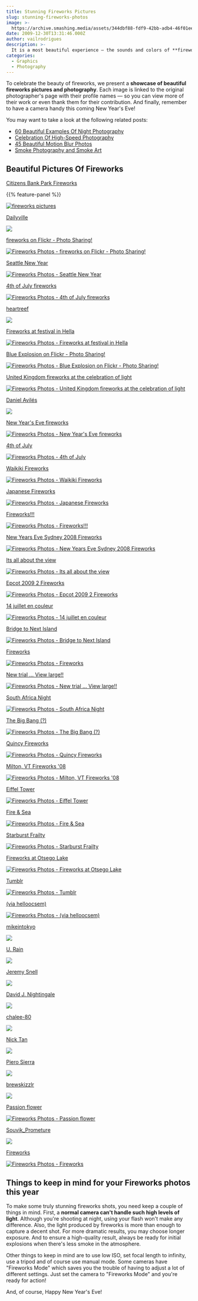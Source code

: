 ```yaml
---
title: Stunning Fireworks Pictures
slug: stunning-fireworks-photos
image: >-
  https://archive.smashing.media/assets/344dbf88-fdf9-42bb-adb4-46f01eedd629/53508ca0-1685-460e-8039-8b828c84d957/fireworks2.png
date: 2009-12-30T13:31:46.000Z
author: vailrodrigues
description: >-
  It is a most beautiful experience — the sounds and colors of **fireworks** in the silence and darkness of night. Words alone cannot describe such an experience. The sky comes alive with so many vibrant hues, starbursts, and showers of light along with ribbons of smoke, making us happy and awestruck.
categories:
  - Graphics
  - Photography
---
```

To celebrate the beauty of fireworks, we present a <strong>showcase of beautiful fireworks pictures and photography</strong>. Each image is linked to the original photographer's page with their profile names — so you can view more of their work or even thank them for their contribution. And finally, remember to have a camera handy this coming New Year's Eve!

You may want to take a look at the following related posts:

*   [60 Beautiful Examples Of Night Photography](https://www.smashingmagazine.com/2008/11/60-beautiful-examples-of-night-photography/)
*   [Celebration Of High-Speed Photography](https://www.smashingmagazine.com/2008/11/when-time-freezes-50-beautiful-examples-of-freeze-photography/)
*   [45 Beautiful Motion Blur Photos](https://www.smashingmagazine.com/2008/08/45-beautiful-motion-blur-photos/)
*   [Smoke Photography and Smoke Art](https://www.smashingmagazine.com/2008/10/celebration-of-smoke-photography-and-smoke-art/)

## Beautiful Pictures Of Fireworks

<a href="https://www.bighugelabs.com/onblack.php?id=3705615313&amp;size=large">Citizens Bank Park Fireworks</a>

{{% feature-panel %}}

[![fireworks pictures](https://archive.smashing.media/assets/344dbf88-fdf9-42bb-adb4-46f01eedd629/32101950-d5bb-470b-a7f8-62d71a632ea0/fireworks-photos-156.jpg)](https://www.bighugelabs.com/onblack.php?id=3705615313&size=large)

<a title="Dailyville" href="https://www.flickr.com/photos/dailyville/">Dailyville</a>

[![](https://archive.smashing.media/assets/344dbf88-fdf9-42bb-adb4-46f01eedd629/71d40401-9788-4019-95dd-0d6fa2cf31e4/dailyville.jpg)](https://www.flickr.com/photos/dailyville/215277405/)

<a href="https://www.flickr.com/photos/satou875/1160395558/">fireworks on Flickr - Photo Sharing!</a>

[![Fireworks Photos - fireworks on Flickr - Photo Sharing!](https://archive.smashing.media/assets/344dbf88-fdf9-42bb-adb4-46f01eedd629/540ddbea-f0c3-4329-ae3d-a829e71aa46c/fireworks-photos-144.jpg)](https://www.flickr.com/photos/satou875/1160395558/)

<a href="https://www.flickr.com/photos/robynw/80373732/">Seattle New Year</a>

[![Fireworks Photos - Seattle New Year](https://archive.smashing.media/assets/344dbf88-fdf9-42bb-adb4-46f01eedd629/3fc259af-9048-4975-9897-8f1d22cec4a7/fireworks-photos-113.jpg)](https://www.flickr.com/photos/robynw/80373732/)

<a href="https://www.flickr.com/photos/tschopper/182314291/">4th of July fireworks</a>

[![Fireworks Photos - 4th of July fireworks](https://archive.smashing.media/assets/344dbf88-fdf9-42bb-adb4-46f01eedd629/a3cd9b7f-a384-47d2-bc61-0d95d18ee456/fireworks-photos-146.jpg)](https://www.flickr.com/photos/tschopper/182314291/)

<a title="heartreef" href="https://www.flickr.com/photos/heartreef/">heartreef</a>

[![](https://archive.smashing.media/assets/344dbf88-fdf9-42bb-adb4-46f01eedd629/89749b1a-537a-4bee-a29f-274cfefad0b2/heartreef1.jpg)](https://www.flickr.com/photos/45066652@N00/2194502481/)

<a href="https://www.flickr.com/photos/fjola_dogg/1553379794/">Fireworks at festival in Hella</a>

[![Fireworks Photos - Fireworks at festival in Hella](https://archive.smashing.media/assets/344dbf88-fdf9-42bb-adb4-46f01eedd629/60e5e7b0-3a03-43fd-b37d-b776c7d18b7f/fireworks-photos-118.jpg)](https://www.flickr.com/photos/fjola_dogg/1553379794/)

<a href="https://www.flickr.com/photos/marcopaci/3919812360/">Blue Explosion on Flickr - Photo Sharing!</a>

[![Fireworks Photos - Blue Explosion on Flickr - Photo Sharing!](https://archive.smashing.media/assets/344dbf88-fdf9-42bb-adb4-46f01eedd629/ec14ea15-d173-44a2-8262-54f5f926ee30/fireworks-photos-117.jpg)](https://www.flickr.com/photos/marcopaci/3919812360/)

<a href="https://www.flickr.com/photos/eyesplash/3771700024/in/pool-fireworkexcellence">United Kingdom fireworks at the celebration of light</a>

[![Fireworks Photos - United Kingdom fireworks at the celebration of light](https://archive.smashing.media/assets/344dbf88-fdf9-42bb-adb4-46f01eedd629/6f37fa6f-2042-4d00-9e99-9061b721e4f4/fireworks-photos-128.jpg)](https://www.flickr.com/photos/eyesplash/3771700024/in/pool-fireworkexcellence)

<a href="https://www.behance.net/Madhorse5">Daniel Avilés</a>

[![](https://archive.smashing.media/assets/344dbf88-fdf9-42bb-adb4-46f01eedd629/764cb21c-2a47-4713-895d-ac26d5afc2bc/daniel.jpg)](https://www.smashingmagazine.com/2009/12/stunning-fireworks-photos/)

<a href="https://www.flickr.com/photos/captainsmurf/2655721203/">New Year's Eve fireworks</a>

[![Fireworks Photos - New Year's Eve fireworks](https://archive.smashing.media/assets/344dbf88-fdf9-42bb-adb4-46f01eedd629/b2dfc7d0-e19a-4764-8fdf-e5c0f3c9669c/fireworks-photos-114.jpg)](https://www.flickr.com/photos/captainsmurf/2655721203/)

<a href="https://www.flickr.com/photos/davidahoffman/3688858187/">4th of July</a>

[![Fireworks Photos - 4th of July](https://archive.smashing.media/assets/344dbf88-fdf9-42bb-adb4-46f01eedd629/a2a4ba01-1abf-4118-8d1f-c70010d96339/fireworks-photos-111.jpg)](https://www.flickr.com/photos/davidahoffman/3688858187/)

<a href="https://www.flickr.com/photos/altus/3648244225/">Waikiki Fireworks</a>

[![Fireworks Photos - Waikiki Fireworks](https://archive.smashing.media/assets/344dbf88-fdf9-42bb-adb4-46f01eedd629/24ed6b60-3a61-439e-9410-80f3015d3468/fireworks-photos-102.jpg)](https://www.flickr.com/photos/altus/3648244225/)

<a href="https://www.flickr.com/photos/chanmelmel/3956101128/sizes/o/">Japanese Fireworks</a>

[![Fireworks Photos - Japanese Fireworks](https://archive.smashing.media/assets/344dbf88-fdf9-42bb-adb4-46f01eedd629/e0fad3d8-0d96-464e-92dc-404632f477d8/fireworks-photos-103.jpg)](https://www.flickr.com/photos/chanmelmel/3956101128/sizes/o/)

<a href="https://www.flickr.com/photos/mk_xena/2711992491/">Fireworks!!!</a>

[![Fireworks Photos - Fireworks!!!](https://archive.smashing.media/assets/344dbf88-fdf9-42bb-adb4-46f01eedd629/48c153da-eb64-4ae8-8ad0-4d95323dfe47/fireworks-photos-105.jpg)](https://www.flickr.com/photos/mk_xena/2711992491/)

<a href="https://www.flickr.com/photos/alexkoh/3154016462/sizes/l/">New Years Eve Sydney 2008 Fireworks</a>

[![Fireworks Photos - New Years Eve Sydney 2008 Fireworks](https://archive.smashing.media/assets/344dbf88-fdf9-42bb-adb4-46f01eedd629/3d8e4fe1-1fef-495e-a542-da5509c3113c/fireworks-photos-106.jpg)](https://www.flickr.com/photos/alexkoh/3154016462/sizes/l/)

<a href="https://www.flickr.com/photos/howya/2108200001/sizes/o/">Its all about the view</a>

[![Fireworks Photos - Its all about the view](https://archive.smashing.media/assets/344dbf88-fdf9-42bb-adb4-46f01eedd629/18577c46-f306-4c61-a373-20d1395b2784/fireworks-photos-107.jpg)](https://www.flickr.com/photos/howya/2108200001/sizes/o/)

<a href="https://www.flickr.com/photos/gregmatthews/3435625975/sizes/l/">Epcot 2009 2 Fireworks</a>

[![Fireworks Photos - Epcot 2009 2 Fireworks](https://archive.smashing.media/assets/344dbf88-fdf9-42bb-adb4-46f01eedd629/41100e2a-0380-42a3-93b6-442575e1592d/fireworks-photos-108.jpg)](https://www.flickr.com/photos/gregmatthews/3435625975/sizes/l/)

<a href="https://www.flickr.com/photos/sushidamour/2668969851/">14 juillet en couleur</a>

[![Fireworks Photos - 14 juillet en couleur](https://archive.smashing.media/assets/344dbf88-fdf9-42bb-adb4-46f01eedd629/1f70f86f-7a33-41bc-9134-01adc654dcdd/fireworks-photos-115.jpg)](https://www.flickr.com/photos/sushidamour/2668969851/)

<a href="https://www.flickr.com/photos/_the_/4022268245/">Bridge to Next Island</a>

[![Fireworks Photos - Bridge to Next Island](https://archive.smashing.media/assets/344dbf88-fdf9-42bb-adb4-46f01eedd629/eb7392b4-e441-444e-b34a-095f0cb68a7c/fireworks-photos-119.jpg)](https://www.flickr.com/photos/_the_/4022268245/)

<a href="https://www.flickr.com/photos/orihashi522/2379010691/">Fireworks</a>

[![Fireworks Photos - Fireworks](https://archive.smashing.media/assets/344dbf88-fdf9-42bb-adb4-46f01eedd629/a4ac1e77-c431-4d5d-94f4-16825882a90c/fireworks-photos-120.jpg)](https://www.flickr.com/photos/orihashi522/2379010691/)

<a href="https://www.flickr.com/photos/skyburst/44163200/">New trial ... View large!!</a>

[![Fireworks Photos - New trial ... View large!!](https://archive.smashing.media/assets/344dbf88-fdf9-42bb-adb4-46f01eedd629/3b433fd3-38f1-4b1f-b985-5c0014c4d567/fireworks-photos-122.jpg)](https://www.flickr.com/photos/skyburst/44163200/)

<a href="https://www.flickr.com/photos/14479834@N03/3760665997/">South Africa Night</a>

[![Fireworks Photos - South Africa Night](https://archive.smashing.media/assets/344dbf88-fdf9-42bb-adb4-46f01eedd629/9b882c7a-52ab-4ec6-824b-fe0d9a4b8d0d/fireworks-photos-123.jpg)](https://www.flickr.com/photos/14479834@N03/3760665997/)

<a href="https://www.flickr.com/photos/tengtan/2251598037/">The Big Bang (?)</a>

[![Fireworks Photos - The Big Bang (?)](https://archive.smashing.media/assets/344dbf88-fdf9-42bb-adb4-46f01eedd629/b0c0482a-56e9-4062-9775-922dc930eca0/fireworks-photos-124.jpg)](https://www.flickr.com/photos/tengtan/2251598037/)

<a href="https://www.flickr.com/photos/dinerdog/182548349/">Quincy Fireworks</a>

[![Fireworks Photos - Quincy Fireworks](https://archive.smashing.media/assets/344dbf88-fdf9-42bb-adb4-46f01eedd629/f377f9a8-e038-4fb4-9423-085d71896a3e/fireworks-photos-129.jpg)](https://www.flickr.com/photos/dinerdog/182548349/)

<a href="https://www.flickr.com/photos/52375768@N00/2642363759/">Milton, VT Fireworks '08</a>

[![Fireworks Photos - Milton, VT Fireworks '08](https://archive.smashing.media/assets/344dbf88-fdf9-42bb-adb4-46f01eedd629/def671eb-e433-4277-acd0-0f6ce3a65c98/fireworks-photos-133.jpg)](https://www.flickr.com/photos/52375768@N00/2642363759/)

<a href="https://www.flickr.com/photos/jul85/115903293/">Eiffel Tower</a>

[![Fireworks Photos - Eiffel Tower](https://archive.smashing.media/assets/344dbf88-fdf9-42bb-adb4-46f01eedd629/efc23bed-dc8e-431b-a01e-3b6e9513df99/fireworks-photos-135.jpg)](https://www.flickr.com/photos/jul85/115903293/)

<a href="https://www.flickr.com/photos/xiaoran26/4176210053/">Fire &amp; Sea</a>

[![Fireworks Photos - Fire & Sea](https://archive.smashing.media/assets/344dbf88-fdf9-42bb-adb4-46f01eedd629/ba3dc58e-8976-412f-9e0c-034b04bde445/fireworks-photos-136.jpg)](https://www.flickr.com/photos/xiaoran26/4176210053/)

<a href="https://www.flickr.com/photos/rayoflight/958481444/">Starburst Frailty</a>

[![Fireworks Photos - Starburst Frailty](https://archive.smashing.media/assets/344dbf88-fdf9-42bb-adb4-46f01eedd629/eb49e745-787a-40a0-a5cb-07e1f8ed6637/fireworks-photos-137.jpg)](https://www.flickr.com/photos/rayoflight/958481444/)

<a href="https://www.flickr.com/photos/paladin27/2646448163/">Fireworks at Otsego Lake</a>

[![Fireworks Photos - Fireworks at Otsego Lake](https://archive.smashing.media/assets/344dbf88-fdf9-42bb-adb4-46f01eedd629/38857db9-78e0-4b76-957c-8bf8568514d9/fireworks-photos-145.jpg)](https://www.flickr.com/photos/paladin27/2646448163/)

<a href="https://weheartit.com/entry/494124">Tumblr</a>

[![Fireworks Photos - Tumblr](https://archive.smashing.media/assets/344dbf88-fdf9-42bb-adb4-46f01eedd629/d9104988-7426-4f3e-aa99-3b9e8f823baf/fireworks-photos-154.jpg)](https://weheartit.com/entry/494124)

<a href="https://vi.sualize.us/view/6246f575b3b0595bf36f88eb90fabb16/">(via helloocsem)</a>

[![Fireworks Photos - (via helloocsem)](https://archive.smashing.media/assets/344dbf88-fdf9-42bb-adb4-46f01eedd629/95071cbf-d7c6-412a-bf9a-5d236c2c7bea/fireworks-photos-159.jpg)](https://vi.sualize.us/view/6246f575b3b0595bf36f88eb90fabb16/)

<a title="mikeintokyo" href="https://www.flickr.com/photos/mikeintokyo/">mikeintokyo</a>

[![](https://archive.smashing.media/assets/344dbf88-fdf9-42bb-adb4-46f01eedd629/48b78b58-1cc7-4dbe-a33f-ce014be550a1/mikeintokyo1.jpg)](https://www.flickr.com/photos/mikeintokyo/2727038149/)

<a title="U. Rain" href="https://www.flickr.com/photos/16316970@N00/">U. Rain</a>

[![](https://archive.smashing.media/assets/344dbf88-fdf9-42bb-adb4-46f01eedd629/bc398a13-2eaa-4690-bda4-9e113545f40b/rain.jpg)](https://www.flickr.com/photos/16316970@N00/214568922/)

<a title="Jeremy Snell" href="https://www.flickr.com/photos/jermfestphotography/">Jeremy Snell</a>

[![](https://archive.smashing.media/assets/344dbf88-fdf9-42bb-adb4-46f01eedd629/0aa79e9c-c250-4bda-a256-b7310a8c2826/jeremy-snell.jpg)](https://www.flickr.com/photos/34129028@N04/3228157151/)

<a title="David J. Nightingale" href="https://www.chromasia.com">David J. Nightingale</a>

[![](https://archive.smashing.media/assets/344dbf88-fdf9-42bb-adb4-46f01eedd629/ff869baf-127a-48db-a10d-97fe6a41da71/tunatoss.jpg)](https://www.chromasia.com/iblog/archives/0609222342.php)

<a href="https://chalee-80.deviantart.com/">chalee-80</a>

[![](https://archive.smashing.media/assets/344dbf88-fdf9-42bb-adb4-46f01eedd629/258e999d-d4cc-417d-9fd8-4a06de551990/chalee-802.jpg)](https://chalee-80.deviantart.com/art/Fireworks-81510171)

<a title="Nick Tan" href="https://www.flickr.com/photos/seoulninja/">Nick Tan</a>

[![](https://archive.smashing.media/assets/344dbf88-fdf9-42bb-adb4-46f01eedd629/9e1a2c46-294a-4015-8770-312bcc9c087e/nick-tan.jpg)](https://www.flickr.com/photos/7862527@N02/2520923912)

<a title="Piero Sierra" href="https://www.flickr.com/photos/piero/">Piero Sierra</a>

[![](https://archive.smashing.media/assets/344dbf88-fdf9-42bb-adb4-46f01eedd629/3f59e1c8-7e55-4713-a317-f7b0fb810726/piero-sierra.jpg)](https://www.flickr.com/photos/piero/23712191/)

<a title="brewskizzlr" href="https://www.flickr.com/photos/brewskizzlr/">brewskizzlr</a>

[![](https://archive.smashing.media/assets/344dbf88-fdf9-42bb-adb4-46f01eedd629/742f864d-8c1e-427b-88c3-2803ecb1e8ee/brewskizzlr.jpg)](https://www.flickr.com/photos/brewskizzlr/1069560367/)

<a href="https://www.flickr.com/photos/doomshammer/201798466/">Passion flower</a>

[![Fireworks Photos - Passion flower](https://archive.smashing.media/assets/344dbf88-fdf9-42bb-adb4-46f01eedd629/8129acdc-b89f-4153-af3d-c01d9dac766b/fireworks-photos-109.jpg)](https://www.flickr.com/photos/doomshammer/201798466/)

<a title="Souvik_Prometure" href="https://www.flickr.com/photos/souvikb/">Souvik_Prometure</a>

[![](https://archive.smashing.media/assets/344dbf88-fdf9-42bb-adb4-46f01eedd629/ee2d40b9-a091-4d0f-98ce-cd6d8a4ddb54/souvik-prometure.jpg)](https://www.flickr.com/photos/souvikb/3155477172/)

<a href="https://www.flickr.com/photos/adforce1/1516963954/">Fireworks</a>

[![Fireworks Photos - Fireworks](https://archive.smashing.media/assets/344dbf88-fdf9-42bb-adb4-46f01eedd629/9abe426a-618a-4090-8902-6c22636a2e31/fireworks-photos-141.jpg)](https://www.flickr.com/photos/adforce1/1516963954/)

## Things to keep in mind for your Fireworks photos this year

To make some truly stunning fireworks shots, you need keep a couple of things in mind. First, a <strong>normal camera can't handle such high levels of light</strong>. Although you're shooting at night, using your flash won't make any difference. Also, the light produced by fireworks is more than enough to capture a decent shot. For more dramatic results, you may choose longer exposure. And to ensure a high-quality result, always be ready for initial explosions when there's less smoke in the atmosphere.

Other things to keep in mind are to use low ISO, set focal length to infinity, use a tripod and of course use manual mode. Some cameras have "Fireworks Mode" which saves you the trouble of having to adjust a lot of different settings. Just set the camera to "Fireworks Mode" and you're ready for action!

And, of course, Happy New Year's Eve!

